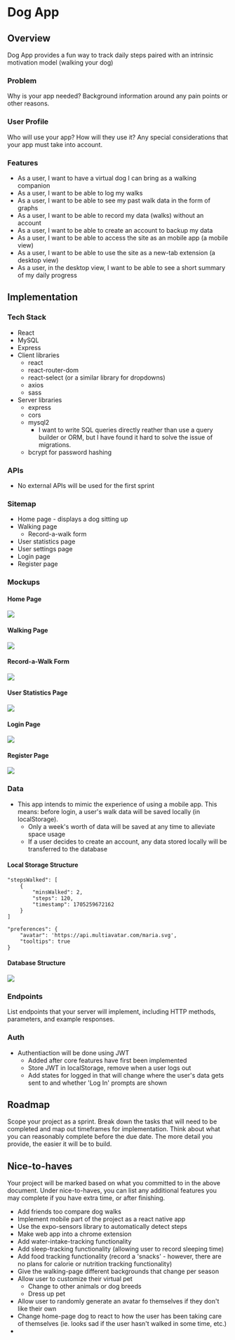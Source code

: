 # Dog App

## Overview

Dog App provides a fun way to track daily steps paired with an intrinsic motivation model (walking your dog)

### Problem

Why is your app needed? Background information around any pain points or other reasons.

### User Profile

Who will use your app? How will they use it? Any special considerations that your app must take into account.

### Features

- As a user, I want to have a virtual dog I can bring as a walking companion
- As a user, I want to be able to log my walks
- As a user, I want to be able to see my past walk data in the form of graphs
- As a user, I want to be able to record my data (walks) without an account
- As a user, I want to be able to create an account to backup my data
- As a user, I want to be able to access the site as an mobile app (a mobile view)
- As a user, I want to be able to use the site as a new-tab extension (a desktop view)
- As a user, in the desktop view, I want to be able to see a short summary of my daily progress

## Implementation

### Tech Stack

- React
- MySQL
- Express
- Client libraries
    - react
    - react-router-dom
    - react-select (or a similar library for dropdowns)
    - axios
    - sass
- Server libraries
    - express
    - cors
    - mysql2
        - I want to write SQL queries directly reather than use a query builder or ORM, but I have found it hard to solve the issue of migrations.
    - bcrypt for password hashing

### APIs

- No external APIs will be used for the first sprint

### Sitemap

- Home page - displays a dog sitting up
- Walking page
    - Record-a-walk form
- User statistics page
- User settings page
- Login page
- Register page

### Mockups

#### Home Page
![](./readme_images/home-mobile.png)

#### Walking Page
![](./readme_images/walk-mobile.png)

#### Record-a-Walk Form
![](./readme_images/form-mobile.png)

#### User Statistics Page
![](./readme_images/user-mobile.png)

#### Login Page
![](./readme_images/login-mobile.png)

#### Register Page
![](./readme_images/register-mobile.png)

### Data

- This app intends to mimic the experience of using a mobile app. This means: before login, a user's walk data will be saved locally (in localStorage).
    - Only a week's worth of data will be saved at any time to alleviate space usage
    - If a user decides to create an account, any data stored locally will be transferred to the database

#### Local Storage Structure

```
"stepsWalked": [
    {
        "minsWalked": 2,
        "steps": 120,
        "timestamp": 1705259672162
    }
]
```

```
"preferences": {
    "avatar": 'https://api.multiavatar.com/maria.svg',
    "tooltips": true
}
```


#### Database Structure
![](./readme_images/database_structure.png)

### Endpoints

List endpoints that your server will implement, including HTTP methods, parameters, and example responses.

### Auth

- Authentiaction will be done using JWT
    - Added after core features have first been implemented
    - Store JWT in localStorage, remove when a user logs out
    - Add states for logged in that will change where the user's data gets sent to and whether 'Log In' prompts are shown

## Roadmap

Scope your project as a sprint. Break down the tasks that will need to be completed and map out timeframes for implementation. Think about what you can reasonably complete before the due date. The more detail you provide, the easier it will be to build.

## Nice-to-haves

Your project will be marked based on what you committed to in the above document. Under nice-to-haves, you can list any additional features you may complete if you have extra time, or after finishing.

- Add friends too compare dog walks
- Implement mobile part of the project as a react native app
- Use the expo-sensors library to automatically detect steps
- Make web app into a chrome extension
- Add water-intake-tracking functionality
- Add sleep-tracking functionality (allowing user to record sleeping time)
- Add food tracking functionality (record a 'snacks' - however, there are no plans for calorie or nutrition tracking functionality)
- Give the walking-page different backgrounds that change per season
- Allow user to customize their virtual pet
    - Change to other animals or dog breeds
    - Dress up pet
- Allow user to randomly generate an avatar fo themselves if they don't like their own
- Change home-page dog to react to how the user has been taking care of themselves (ie. looks sad if the user hasn't walked in some time, etc.)
- 